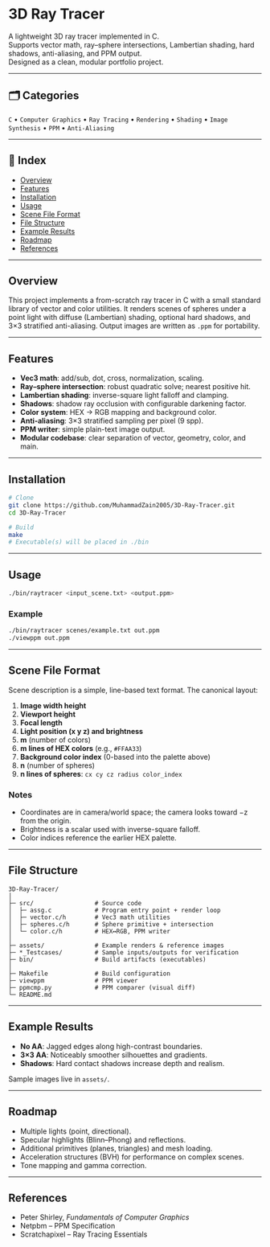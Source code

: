 # 3D Ray Tracer

A lightweight 3D ray tracer implemented in C.  
Supports vector math, ray–sphere intersections, Lambertian shading, hard shadows, anti-aliasing, and PPM output.  
Designed as a clean, modular portfolio project.

---

## 🗂️ Categories

`C` • `Computer Graphics` • `Ray Tracing` • `Rendering` • `Shading` • `Image Synthesis` • `PPM` • `Anti-Aliasing`

---

## 📑 Index

- [Overview](#overview)
- [Features](#features)
- [Installation](#installation)
- [Usage](#usage)
- [Scene File Format](#scene-file-format)
- [File Structure](#file-structure)
- [Example Results](#example-results)
- [Roadmap](#roadmap)
- [References](#references)

---

## Overview

This project implements a from-scratch ray tracer in C with a small standard library of vector and color utilities. It renders scenes of spheres under a point light with diffuse (Lambertian) shading, optional hard shadows, and 3×3 stratified anti-aliasing. Output images are written as `.ppm` for portability.

---

## Features

- **Vec3 math**: add/sub, dot, cross, normalization, scaling.
- **Ray–sphere intersection**: robust quadratic solve; nearest positive hit.
- **Lambertian shading**: inverse-square light falloff and clamping.
- **Shadows**: shadow ray occlusion with configurable darkening factor.
- **Color system**: HEX → RGB mapping and background color.
- **Anti-aliasing**: 3×3 stratified sampling per pixel (9 spp).
- **PPM writer**: simple plain-text image output.
- **Modular codebase**: clear separation of vector, geometry, color, and main.

---

## Installation

```bash
# Clone
git clone https://github.com/MuhammadZain2005/3D-Ray-Tracer.git
cd 3D-Ray-Tracer

# Build
make
# Executable(s) will be placed in ./bin
```

---

## Usage

```bash
./bin/raytracer <input_scene.txt> <output.ppm>
```
### Example
```bash
./bin/raytracer scenes/example.txt out.ppm
./viewppm out.ppm
```

---

## Scene File Format

Scene description is a simple, line-based text format. The canonical layout:

1. **Image width height**
2. **Viewport height**
3. **Focal length**
4. **Light position (x y z) and brightness**
5. **m** (number of colors)
6. **m lines of HEX colors** (e.g., `#FFAA33`)
7. **Background color index** (0-based into the palette above)
8. **n** (number of spheres)
9. **n lines of spheres**: `cx cy cz radius color_index`

### Notes
- Coordinates are in camera/world space; the camera looks toward −z from the origin.  
- Brightness is a scalar used with inverse-square falloff.  
- Color indices reference the earlier HEX palette.  

---

## File Structure

```
3D-Ray-Tracer/
│
├─ src/                 # Source code
│  ├─ assg.c            # Program entry point + render loop
│  ├─ vector.c/h        # Vec3 math utilities
│  ├─ spheres.c/h       # Sphere primitive + intersection
│  └─ color.c/h         # HEX↔RGB, PPM writer
│
├─ assets/              # Example renders & reference images
├─ *_Testcases/         # Sample inputs/outputs for verification
├─ bin/                 # Build artifacts (executables)
│
├─ Makefile             # Build configuration
├─ viewppm              # PPM viewer
├─ ppmcmp.py            # PPM comparer (visual diff)
└─ README.md
```

---

## Example Results

- **No AA**: Jagged edges along high-contrast boundaries.  
- **3×3 AA**: Noticeably smoother silhouettes and gradients.  
- **Shadows**: Hard contact shadows increase depth and realism.  

Sample images live in `assets/`.

---

## Roadmap

- Multiple lights (point, directional).  
- Specular highlights (Blinn–Phong) and reflections.  
- Additional primitives (planes, triangles) and mesh loading.  
- Acceleration structures (BVH) for performance on complex scenes.  
- Tone mapping and gamma correction.  

---

## References

- Peter Shirley, *Fundamentals of Computer Graphics*  
- Netpbm – PPM Specification  
- Scratchapixel – Ray Tracing Essentials  

